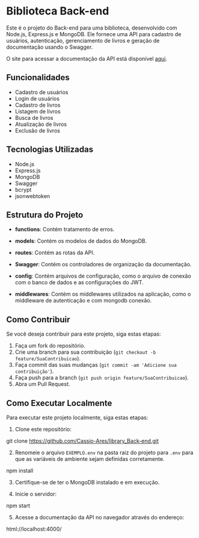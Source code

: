 

# Biblioteca Back-end

Este é o projeto do Back-end para uma biblioteca, desenvolvido com Node.js, Express.js e MongoDB. Ele fornece uma API para cadastro de usuários, autenticação, gerenciamento de livros e geração de documentação usando o Swagger.

O site para acessar a documentação da API está disponível [aqui](https://library-back-end.vercel.app/doc/).

## Funcionalidades

- Cadastro de usuários
- Login de usuários
- Cadastro de livros
- Listagem de livros
- Busca de livros
- Atualização de livros
- Exclusão de livros

## Tecnologias Utilizadas

- Node.js
- Express.js
- MongoDB
- Swagger
- bcrypt
- jsonwebtoken

## Estrutura do Projeto

- **functions**: Contém tratamento de erros.

- **models**: Contém os modelos de dados do MongoDB.
  
- **routes**: Contém as rotas da API.

- **Swagger**: Contém os controladores de organização da documentação.

- **config**: Contém arquivos de configuração, como o arquivo de conexão com o banco de dados e as configurações do JWT.

- **middlewares**: Contém os middlewares utilizados na aplicação, como o middleware de autenticação e com mongodb conexão.

## Como Contribuir

Se você deseja contribuir para este projeto, siga estas etapas:

1. Faça um fork do repositório.
2. Crie uma branch para sua contribuição (`git checkout -b feature/SuaContribuicao`).
3. Faça commit das suas mudanças (`git commit -am 'Adicione sua contribuição'`).
4. Faça push para a branch (`git push origin feature/SuaContribuicao`).
5. Abra um Pull Request.

## Como Executar Localmente

Para executar este projeto localmente, siga estas etapas:

1. Clone este repositório:

git clone https://github.com/Cassio-Ares/library_Back-end.git


2. Renomeie o arquivo `EXEMPLO.env` na pasta raiz do projeto para `.env` para que as variáveis de ambiente sejam definidas corretamente.

npm install


3. Certifique-se de ter o MongoDB instalado e em execução.

4. Inicie o servidor:

npm start


5. Acesse a documentação da API no navegador através do endereço:

html://localhost:4000/
